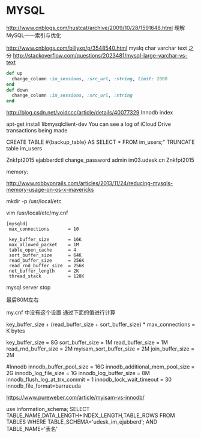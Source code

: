 MYSQL
=====

http://www.cnblogs.com/hustcat/archive/2009/10/28/1591648.html 理解MySQL——索引与优化

http://www.cnblogs.com/billyxp/p/3548540.html myslq char varchar text 之分
http://stackoverflow.com/questions/2023481/mysql-large-varchar-vs-text
```ruby
def up
  change_column :im_sessions, :src_url, :string, limit: 2000
end
def down
  change_column :im_sessions, :src_url, :string
end
```

http://blog.csdn.net/voidccc/article/details/40077329 Innodb index

apt-get install libmysqlclient-dev
You can see a log of iCloud Drive transactions being made


CREATE TABLE #{backup_table} AS SELECT * FROM im_users;"
TRUNCATE table im_users

Znkfpt2015
ejabberdctl change_password admin im03.udesk.cn Znkfpt2015


memory:

http://www.robbyonrails.com/articles/2013/11/24/reducing-mysqls-memory-usage-on-os-x-mavericks

mkdir -p /usr/local/etc

vim /usr/local/etc/my.cnf

```
[mysqld]
 max_connections       = 10

 key_buffer_size       = 16K
 max_allowed_packet    = 1M
 table_open_cache      = 4
 sort_buffer_size      = 64K
 read_buffer_size      = 256K
 read_rnd_buffer_size  = 256K
 net_buffer_length     = 2K
 thread_stack          = 128K
 ```

mysql.server stop

最后80M左右

my.cnf 中没有这个设置
通过下面的值进行计算

key_buffer_size + (read_buffer_size + sort_buffer_size) * max_connections = K bytes

key_buffer_size = 8G
sort_buffer_size = 1M
read_buffer_size = 1M
read_rnd_buffer_size = 2M
myisam_sort_buffer_size = 2M
join_buffer_size = 2M

#Innodb
innodb_buffer_pool_size = 16G
innodb_additional_mem_pool_size = 2G
innodb_log_file_size = 1G
innodb_log_buffer_size = 8M
innodb_flush_log_at_trx_commit = 1
innodb_lock_wait_timeout = 30
innodb_file_format=barracuda


https://www.pureweber.com/article/myisam-vs-innodb/


use information_schema;
SELECT TABLE_NAME,DATA_LENGTH+INDEX_LENGTH,TABLE_ROWS FROM TABLES WHERE TABLE_SCHEMA='udesk_im_ejabberd';
 AND TABLE_NAME='表名'
